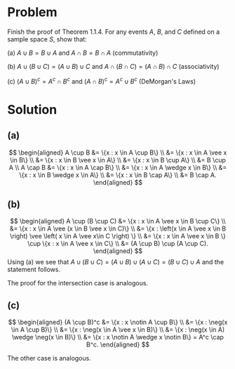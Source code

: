 # Problem
Finish the proof of Theorem 1.1.4. For any events $A$, $B$, and $C$ defined on a sample space $S$, show that:

(a) $A \cup B = B \cup A$ and $A \cap B = B \cap A$ (commutativity)

(b) $A \cup (B \cup C) = (A \cup B) \cup C$ and $A \cap (B \cap C) = (A \cap B) \cap C$ (associativity)

(c) $(A \cup B)^c = A^c \cap B^c$ and $(A \cap B)^c = A^c \cup B^c$ (DeMorgan's Laws)

# Solution
## (a)
$$
\begin{aligned}
A \cup B &= \{x : x \in A \cup B\} \\
&= \{x : x \in A \vee x \in B\} \\
&= \{x : x \in B \vee x \in A\} \\
&= \{x : x \in B \cup A\} \\
&= B \cup A \\
A \cap B &= \{x : x \in A \cap B\} \\
&= \{x : x \in A \wedge x \in B\} \\
&= \{x : x \in B \wedge x \in A\} \\
&= \{x : x \in B \cap A\} \\
&= B \cap A.
\end{aligned}
$$
## (b)
$$
\begin{aligned}
A \cup (B \cup C) &= \{x : x \in A \vee x \in B \cup C\} \\
&= \{x : x \in A \vee (x \in B \vee x \in C)\} \\
&= \{x : \left(x \in A \vee x \in B \right) \vee \left( x \in A \vee x\in C \right) \} \\
&= \{x : x \in A \vee x \in B \} \cup \{x : x \in A \vee x \in C\} \\
&= (A \cup B) \cup (A \cup C).
\end{aligned}
$$
Using (a) we see that $A \cup (B \cup C) = (A \cup B) \cup (A \cup C) = (B \cup C) \cup A$ and the statement follows.

The proof for the intersection case is analogous.

## (c)
$$
\begin{aligned}
(A \cup B)^c &= \{x : x \notin A \cup B\} \\
&= \{x : \neg(x \in A \cup B)\} \\
&= \{x : \neg(x \in A \vee x \in B)\} \\
&= \{x : \neg(x \in A) \wedge \neg(x \in B)\} \\
&= \{x : x \notin A \wedge x \notin B\} = A^c \cap B^c.
\end{aligned}
$$

The other case is analogous.
